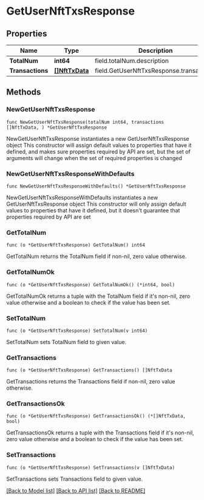 # GetUserNftTxsResponse

## Properties

Name | Type | Description | Notes
------------ | ------------- | ------------- | -------------
**TotalNum** | **int64** | field.totalNum.description | 
**Transactions** | [**[]NftTxData**](NftTxData.md) | field.GetUserNftTxsResponse.transactions | 

## Methods

### NewGetUserNftTxsResponse

`func NewGetUserNftTxsResponse(totalNum int64, transactions []NftTxData, ) *GetUserNftTxsResponse`

NewGetUserNftTxsResponse instantiates a new GetUserNftTxsResponse object
This constructor will assign default values to properties that have it defined,
and makes sure properties required by API are set, but the set of arguments
will change when the set of required properties is changed

### NewGetUserNftTxsResponseWithDefaults

`func NewGetUserNftTxsResponseWithDefaults() *GetUserNftTxsResponse`

NewGetUserNftTxsResponseWithDefaults instantiates a new GetUserNftTxsResponse object
This constructor will only assign default values to properties that have it defined,
but it doesn't guarantee that properties required by API are set

### GetTotalNum

`func (o *GetUserNftTxsResponse) GetTotalNum() int64`

GetTotalNum returns the TotalNum field if non-nil, zero value otherwise.

### GetTotalNumOk

`func (o *GetUserNftTxsResponse) GetTotalNumOk() (*int64, bool)`

GetTotalNumOk returns a tuple with the TotalNum field if it's non-nil, zero value otherwise
and a boolean to check if the value has been set.

### SetTotalNum

`func (o *GetUserNftTxsResponse) SetTotalNum(v int64)`

SetTotalNum sets TotalNum field to given value.


### GetTransactions

`func (o *GetUserNftTxsResponse) GetTransactions() []NftTxData`

GetTransactions returns the Transactions field if non-nil, zero value otherwise.

### GetTransactionsOk

`func (o *GetUserNftTxsResponse) GetTransactionsOk() (*[]NftTxData, bool)`

GetTransactionsOk returns a tuple with the Transactions field if it's non-nil, zero value otherwise
and a boolean to check if the value has been set.

### SetTransactions

`func (o *GetUserNftTxsResponse) SetTransactions(v []NftTxData)`

SetTransactions sets Transactions field to given value.



[[Back to Model list]](../README.md#documentation-for-models) [[Back to API list]](../README.md#documentation-for-api-endpoints) [[Back to README]](../README.md)


